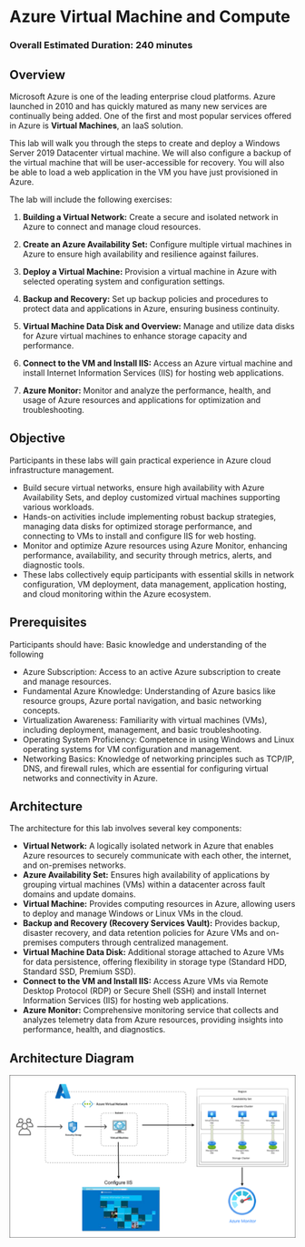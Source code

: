 # Azure Virtual Machine and Compute

### Overall Estimated Duration: 240 minutes

## Overview

Microsoft Azure is one of the leading enterprise cloud platforms. Azure launched in 2010 and has quickly matured as many new services are continually being added. One of the first and most popular services offered in Azure is **Virtual Machines**, an IaaS solution.

This lab will walk you through the steps to create and deploy a Windows Server 2019 Datacenter virtual machine. We will also configure a backup of the virtual machine that will be user-accessible for recovery. You will also be able to load a web application in the VM you have just provisioned in Azure.

The lab will include the following exercises:

1. **Building a Virtual Network:** Create a secure and isolated network in Azure to connect and manage cloud resources.

1. **Create an Azure Availability Set:** Configure multiple virtual machines in Azure to ensure high availability and resilience against failures.

1. **Deploy a Virtual Machine:** Provision a virtual machine in Azure with selected operating system and configuration settings.

1. **Backup and Recovery:** Set up backup policies and procedures to protect data and applications in Azure, ensuring business continuity.

1. **Virtual Machine Data Disk and Overview:** Manage and utilize data disks for Azure virtual machines to enhance storage capacity and performance.

1. **Connect to the VM and Install IIS:** Access an Azure virtual machine and install Internet Information Services (IIS) for hosting web applications.

1. **Azure Monitor:** Monitor and analyze the performance, health, and usage of Azure resources and applications for optimization and troubleshooting.

## Objective

Participants in these labs will gain practical experience in Azure cloud infrastructure management. 

- Build secure virtual networks, ensure high availability with Azure Availability Sets, and deploy customized virtual machines supporting various workloads.
- Hands-on activities include implementing robust backup strategies, managing data disks for optimized storage performance, and connecting to VMs to install and configure IIS for web hosting.
- Monitor and optimize Azure resources using Azure Monitor, enhancing performance, availability, and security through metrics, alerts, and diagnostic tools.
- These labs collectively equip participants with essential skills in network configuration, VM deployment, data management, application hosting, and cloud monitoring within the Azure ecosystem.

## Prerequisites 

Participants should have: Basic knowledge and understanding of the following

- Azure Subscription: Access to an active Azure subscription to create and manage resources.
- Fundamental Azure Knowledge: Understanding of Azure basics like resource groups, Azure portal navigation, and basic networking concepts.
- Virtualization Awareness: Familiarity with virtual machines (VMs), including deployment, management, and basic troubleshooting.
- Operating System Proficiency: Competence in using Windows and Linux operating systems for VM configuration and management.
- Networking Basics: Knowledge of networking principles such as TCP/IP, DNS, and firewall rules, which are essential for configuring virtual networks and connectivity in Azure.

## Architecture

The architecture for this lab involves several key components:

- **Virtual Network:** A logically isolated network in Azure that enables Azure resources to securely communicate with each other, the internet, and on-premises networks.
- **Azure Availability Set:** Ensures high availability of applications by grouping virtual machines (VMs) within a datacenter across fault domains and update domains.
- **Virtual Machine:** Provides computing resources in Azure, allowing users to deploy and manage Windows or Linux VMs in the cloud.
- **Backup and Recovery (Recovery Services Vault):** Provides backup, disaster recovery, and data retention policies for Azure VMs and on-premises computers through centralized management.
- **Virtual Machine Data Disk:** Additional storage attached to Azure VMs for data persistence, offering flexibility in storage type (Standard HDD, Standard SSD, Premium SSD).
- **Connect to the VM and Install IIS:** Access Azure VMs via Remote Desktop Protocol (RDP) or Secure Shell (SSH) and install Internet Information Services (IIS) for hosting web applications.
- **Azure Monitor:** Comprehensive monitoring service that collects and analyzes telemetry data from Azure resources, providing insights into performance, health, and diagnostics.

## Architecture Diagram

![](../instructions/images/azure-vm-arch-diagram.png)





